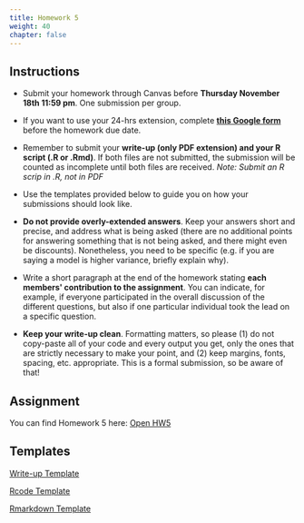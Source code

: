 ```yaml
---
title: Homework 5
weight: 40
chapter: false
---
```


## Instructions

- Submit your homework through Canvas before **Thursday November 18th 11:59 pm**. One submission per group.

- If you want to use your 24-hrs extension, complete **[this Google form](https://forms.gle/3HSsiZBAPSZ8rEYD7)** before the homework due date.

- Remember to submit your **write-up (only PDF extension) and your R script (.R or .Rmd)**. If both files are not submitted, the submission will be counted as incomplete until both files are received. *Note: Submit an R scrip in .R, not in PDF*

- Use the templates provided below to guide you on how your submissions should look like.

- **Do not provide overly-extended answers**. Keep your answers short and precise, and address what is being asked (there are no additional points for answering something that is not being asked, and there might even be discounts). Nonetheless, you need to be specific (e.g. if you are saying a model is higher variance, briefly explain why).

- Write a short paragraph at the end of the homework stating **each members' contribution to the assignment**. You can indicate, for example, if everyone participated in the overall discussion of the different questions, but also if one particular individual took the lead on a specific question.

- **Keep your write-up clean**. Formatting matters, so please (1) do not copy-paste all of your code and every output you get, only the ones that are strictly necessary to make your point, and (2) keep margins, fonts, spacing, etc. appropriate. This is a formal submission, so be aware of that! 

## Assignment

You can find Homework 5 here: <a onclick="ga('send', 'event', 'External-Link','click','hw5','0','Link');" href="https://sta235.netlify.app/assignments/homework/homework5/STA235H_Fall21_Homework5.html" target="_blank" class="btn btn-default"> Open HW5 <i class="fas fa-external-link-alt"></i></a>

## Templates

<a onclick="ga('send', 'event', 'External-Link','click','hw5_doc','0','Link');" href="https://sta235.netlify.app/assignments/homework/homework5/STA235H_HW5_template.docx" target="_blank" class="btn btn-default"> Write-up Template <i class="fas fa-external-link-alt"></i></a> 
<br>

<a onclick="ga('send', 'event', 'External-Link','click','hw5_code','0','Link');" href="https://sta235.netlify.app/assignments/homework/homework5/STA235H_HW5_template.R" target="_blank" class="btn btn-default"> Rcode Template <i class="fas fa-external-link-alt"></i></a> 
<br>

<a onclick="ga('send', 'event', 'External-Link','click','hw5_rmd','0','Link');" href="https://sta235.netlify.app/assignments/homework/homework5/STA235H_HW5_template.Rmd" target="_blank" class="btn btn-default"> Rmarkdown Template <i class="fas fa-external-link-alt"></i></a>


<!-- ## Answer Key

- You can find the answer key for Homework 4 here: <a onclick="ga('send', 'event', 'External-Link','click','hw4_key','0','Link');" href="https://sta235.netlify.app/assignments/homework/homework3/STA235H_Fall21_Homework4_AnswerKey.html" target="_blank" class="btn btn-default"> Open HW4 Answer Key <i class="fas fa-external-link-alt"></i></a>  -->
